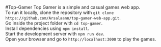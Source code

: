 #Top-Gamer
Top Gamer is a simple and casual games web app.  
To run it locally, clone the repository with `git clone https://github.com/Arsalaann/top-gamer-web-app.git`.  
Go inside the project folder with `cd top-gamer`.  
Install dependencies using `npm install`.  
Start the development server with `npm run dev`.  
Open your browser and go to `http://localhost:3000` to play the games.


